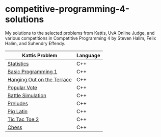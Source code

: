 # competitive-programming-4-solutions
My solutions to the selected problems from Kattis, UvA Online Judge, and various competitions in Competitive Programming 4 by Steven Halim, Felix Halim, and Suhendry Effendy.

| Kattis Problem  | Language |
| ------------- | ------------- |
| [Statistics](./Chapter%201/Kattis/statistics.cpp)  | C++ |
| [Basic Programming 1](./Chapter%201/Kattis/basicprogramming1.cpp) | C++  |
| [Hanging Out on the Terrace](./Chapter%201/Kattis/hangingout.cpp) | C++ |
| [Popular Vote](./Chapter%201/Kattis/vote.cpp) | C++ |
| [Battle Simulation](./Chapter%201/Kattis/battlesimulation.cpp) | C++ |
| [Preludes](./Chapter%201/Kattis/chopin.cpp) | C++ |
| [Pig Latin](./Chapter%201/Kattis/chopin.cpp) | C++ |
| [Tic Tac Toe 2](./Chapter%201/Kattis/tictactoe2.cpp) | C++ |
| [Chess](./Chapter%201/Kattis/chess.cpp) | C++ |



